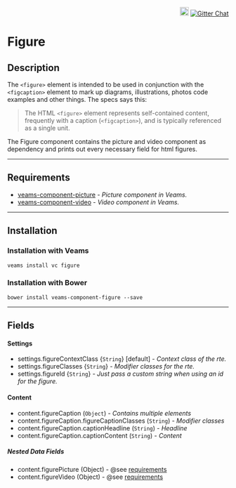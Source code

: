 <p align="right">
    <a href="https://badge.fury.io/bo/veams-component-figure"><img src="https://badge.fury.io/bo/veams-component-figure.svg" alt="Bower version" height="20"></a>
    <a href="https://gitter.im/Sebastian-Fitzner/Veams?utm_source=badge&utm_medium=badge&utm_campaign=pr-badge"><img src="https://badges.gitter.im/Sebastian-Fitzner/Veams.svg" alt="Gitter Chat" /></a>
</p>

# Figure

## Description

The `<figure>` element is intended to be used in conjunction with the `<figcaption>` element to mark up diagrams, illustrations, photos code examples and other things. The specs says this:

> The HTML `<figure>` element represents self-contained content, frequently with a caption (`<figcaption>`), and is typically referenced as a single unit. 

The Figure component contains the picture and video component as dependency and prints out every necessary field for html figures. 

-----------

## Requirements

- [veams-component-picture](https://github.com/Veams/veams-component-picture) - _Picture component in Veams._
- [veams-component-video](https://github.com/Veams/veams-component-video) - _Video component in Veams._

-----------

## Installation 

### Installation with Veams

`veams install vc figure`

### Installation with Bower

`bower install veams-component-figure --save`

----------- 

## Fields

#### Settings

- settings.figureContextClass {`String`} [default] - _Context class of the rte._
- settings.figureClasses {`String`} - _Modifier classes for the rte._
- settings.figureId {`String`} - _Just pass a custom string when using an id for the figure._

#### Content 

- content.figureCaption (`Object`) - _Contains multiple elements_
- content.figureCaption.figureCaptionClasses (`String`) - _Modifier classes_
- content.figureCaption.captionHeadline (`String`) - _Headline_
- content.figureCaption.captionContent (`String`) - _Content_

##### Nested Data Fields

- content.figurePicture (Object) - @see [requirements](#requirements)
- content.figureVideo (Object) - @see [requirements](#requirements)

